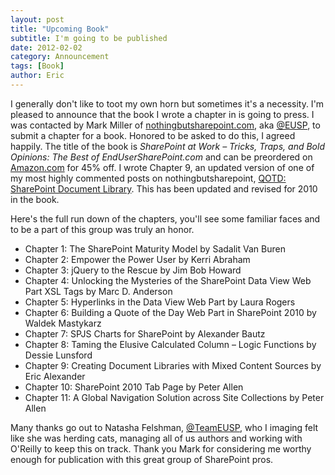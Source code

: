 ```yaml
---
layout: post
title: "Upcoming Book"
subtitle: I'm going to be published
date: 2012-02-02
category: Announcement
tags: [Book]
author: Eric
---
```

I generally don't like to toot my own horn but sometimes it's a necessity. I'm pleased to announce that the book I wrote a chapter in is going to press. I was contacted by Mark Miller of [nothingbutsharepoint.com](https://www.nothingbutsharepoint.com/"), aka [@EUSP](http://twitter.com/EUSP"), to submit a chapter for a book. Honored to be asked to do this, I agreed happily. The title of the book is _SharePoint at Work – Tricks, Traps, and Bold Opinions: The Best of EndUserSharePoint.com_ and can be preordered on [Amazon.com](http://www.amazon.com/SharePoint-2010-Work-Tricks-Opinions/dp/1449321003/) for 45% off. I wrote Chapter 9, an updated version of one of my most highly commented posts on nothingbutsharepoint, [QOTD: SharePoint Document Library](https://www.nothingbutsharepoint.com/sites/eusp/Pages/qotd-sharepoint-document-library.aspx). This has been updated and revised for 2010 in the book.

Here's the full run down of the chapters, you'll see some familiar faces and to be a part of this group was truly an honor.

- Chapter 1: The SharePoint Maturity Model by Sadalit Van Buren
- Chapter 2: Empower the Power User by Kerri Abraham
- Chapter 3: jQuery to the Rescue by Jim Bob Howard
- Chapter 4: Unlocking the Mysteries of the SharePoint Data View Web Part XSL Tags by Marc D. Anderson
- Chapter 5: Hyperlinks in the Data View Web Part by Laura Rogers
- Chapter 6: Building a Quote of the Day Web Part in SharePoint 2010 by Waldek Mastykarz
- Chapter 7: SPJS Charts for SharePoint by Alexander Bautz
- Chapter 8: Taming the Elusive Calculated Column – Logic Functions by Dessie Lunsford
- Chapter 9: Creating Document Libraries with Mixed Content Sources by Eric Alexander
- Chapter 10: SharePoint 2010 Tab Page by Peter Allen
- Chapter 11: A Global Navigation Solution across Site Collections by Peter Allen

Many thanks go out to Natasha Felshman, [@TeamEUSP](http://twitter.com/TeamEUSP), who I imaging felt like she was herding cats, managing all of us authors and working with O'Reilly to keep this on track. Thank you Mark for considering me worthy enough for publication with this great group of SharePoint pros.
